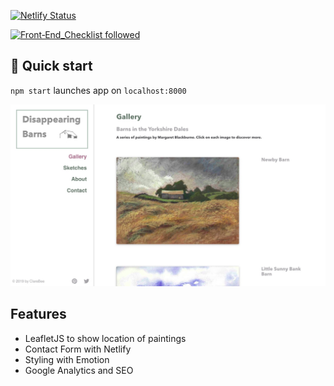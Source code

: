 [![Netlify Status](https://api.netlify.com/api/v1/badges/12fbe657-7b4d-4578-86fd-0f7926ea55c2/deploy-status)](https://app.netlify.com/sites/keen-joliot-3fa315/deploys)

[![Front‑End_Checklist followed](https://img.shields.io/badge/Front‑End_Checklist-followed-brightgreen.svg)](https://github.com/thedaviddias/Front-End-Checklist/)

## 🚀 Quick start

`npm start` launches app on `localhost:8000`

<img src="./screenshot.jpg" alt="Screenshot of homepage" />

## Features
- LeafletJS to show location of paintings
- Contact Form with Netlify
- Styling with Emotion
- Google Analytics and SEO